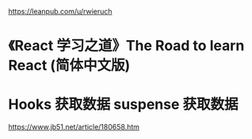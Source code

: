 https://leanpub.com/u/rwieruch
# 《React 学习之道》The Road to learn React (简体中文版)


# Hooks 获取数据 suspense 获取数据
https://www.jb51.net/article/180658.htm

